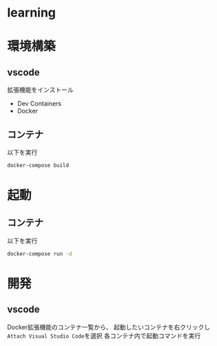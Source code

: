 # learning

# 環境構築
## vscode
拡張機能をインストール
- Dev Containers
- Docker

## コンテナ
以下を実行
```bash
docker-compose build
```

# 起動
## コンテナ
以下を実行
```bash
docker-compose run -d
```
# 開発
## vscode
Docker拡張機能のコンテナ一覧から、
起動したいコンテナを右クリックし`Attach Visual Studio Code`を選択
各コンテナ内で起動コマンドを実行
